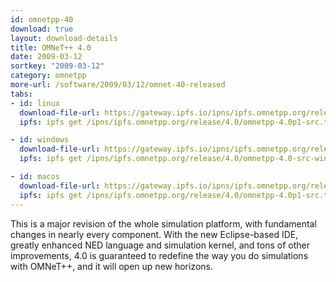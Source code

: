 ```yaml
---
id: omnetpp-40
download: true
layout: download-details
title: OMNeT++ 4.0
date: 2009-03-12
sortkey: "2009-03-12"
category: omnetpp
more-url: /software/2009/03/12/omnet-40-released
tabs:
- id: linux
  download-file-url: https://gateway.ipfs.io/ipns/ipfs.omnetpp.org/release/4.0/omnetpp-4.0p1-src.tgz
  ipfs: ipfs get /ipns/ipfs.omnetpp.org/release/4.0/omnetpp-4.0p1-src.tgz

- id: windows
  download-file-url: https://gateway.ipfs.io/ipns/ipfs.omnetpp.org/release/4.0/omnetpp-4.0-src-windows.zip
  ipfs: ipfs get /ipns/ipfs.omnetpp.org/release/4.0/omnetpp-4.0-src-windows.zip

- id: macos
  download-file-url: https://gateway.ipfs.io/ipns/ipfs.omnetpp.org/release/4.0/omnetpp-4.0p1-src.tgz
  ipfs: ipfs get /ipns/ipfs.omnetpp.org/release/4.0/omnetpp-4.0p1-src.tgz
---
```


This is a major revision of the whole simulation platform, with fundamental changes in nearly every component. With the new Eclipse-based IDE, greatly enhanced NED language and simulation kernel, and tons of other improvements, 4.0 is guaranteed to redefine the way you do simulations with OMNeT++, and it will open up new horizons.
